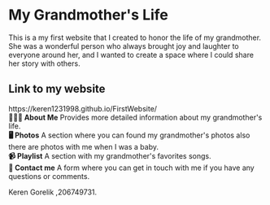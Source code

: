 
<h1><b>My Grandmother's Life</h1></b>
This is a my first website that I created to honor the life of my grandmother.
She was a wonderful person who always brought joy and laughter to everyone around her, and I wanted to create a space where I could share her story with others.
</br>
<h2><b>Link to my website</h2></b>
https://keren1231998.github.io/FirstWebsite/ 
</br>
<b>👨🏻‍💻 About Me</b>
Provides more detailed information about my grandmother's life.
</br>
<b>🖥 Photos</b>
A section where you can found my grandmother's photos also there are photos with me when I was a baby.
</br>
<b>📹 Playlist</b>
A section with my grandmother's favorites songs.
</br>
<b>📝 Contact me</b>
A form where you can get in touch with me if you have any questions or comments.

Keren Gorelik ,206749731.
